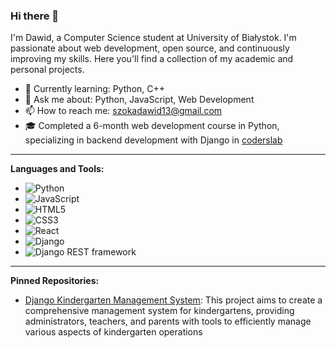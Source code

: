 ### Hi there 👋

I'm Dawid, a Computer Science student at University of Białystok. I'm passionate about web development, open source, and continuously improving my skills. Here you'll find a collection of my academic and personal projects.

- 🌱 Currently learning: Python, C++
- 💬 Ask me about: Python, JavaScript, Web Development
- 📫 How to reach me: szokadawid13@gmail.com
- 🎓 Completed a 6-month web development course in Python, specializing in backend development with Django in [coderslab](https://coderslab.pl/pl?utm_source=google&utm_medium=cpc&utm_campaign=ga_brand_coders-lab_brand_1%202_%5Bmax-clk%5D&utm_content=&utm_term=coderslab&utm_dvc=c_&utm_match=e&utm_pos=&utm_net=g&utm_plc=&id=157065575486&gclid=Cj0KCQjw97SzBhDaARIsAFHXUWDBwI6US2ZqG6h3lD7tITzW5ThmW6zvxEqU1smxUvJy7bhBcc3FP_QaAh_PEALw_wcB&utm_adgroup=&gad_source=1)

---

**Languages and Tools:**

- ![Python](https://img.shields.io/badge/-Python-3776AB?style=flat-square&logo=python&logoColor=white)
- ![JavaScript](https://img.shields.io/badge/-JavaScript-F7DF1E?style=flat-square&logo=javascript&logoColor=black)
- ![HTML5](https://img.shields.io/badge/-HTML5-E34F26?style=flat-square&logo=html5&logoColor=white)
- ![CSS3](https://img.shields.io/badge/-CSS3-1572B6?style=flat-square&logo=css3&logoColor=white)
- ![React](https://img.shields.io/badge/-React-61DAFB?style=flat-square&logo=react&logoColor=black)
- ![Django](https://img.shields.io/badge/-Django-092E20?style=flat-square&logo=django&logoColor=white)
- ![Django REST framework](https://img.shields.io/badge/-Django%20REST%20framework-092E20?style=flat-square&logo=django&logoColor=white)


---
**Pinned Repositories:**

- [Django Kindergarten Management System](https://github.com/DawidSzoka1/KindergartenDjangoDev): This project aims to create a comprehensive management system for kindergartens, providing administrators, teachers, and parents with tools to efficiently manage various aspects of kindergarten operations


